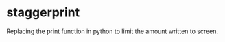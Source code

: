 staggerprint
============

Replacing the print function in python to limit the amount written to screen.
